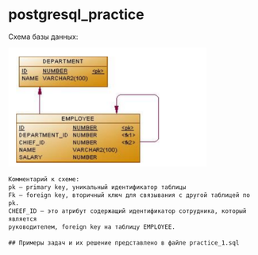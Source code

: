 # postgresql_practice
Схема базы данных:

<img src="schema_db.png" width="400">

```
Комментарий к схеме:
pk – primary key, уникальный идентификатор таблицы
Fk – foreign key, вторичный ключ для связывания с другой таблицей по pk.
CHEEF_ID – это атрибут содержащий идентификатор сотрудника, который является
руководителем, foreign key на таблицу EMPLOYEE.

## Примеры задач и их решение представлено в файле practice_1.sql

